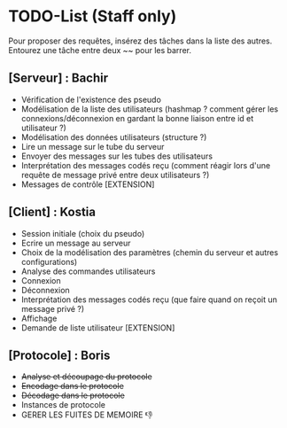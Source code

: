 # TODO-List (Staff only)

Pour proposer des requêtes, insérez des tâches dans la liste des autres. Entourez une tâche entre deux ~~ pour les barrer.

## [Serveur] : Bachir
- Vérification de l'existence des pseudo
- Modélisation de la liste des utilisateurs (hashmap ? comment gérer les connexions/déconnexion en gardant la bonne liaison entre id et utilisateur ?)
- Modélisation des données utilisateurs (structure ?)
- Lire un message sur le tube du serveur
- Envoyer des messages sur les tubes des utilisateurs
- Interprétation des messages codés reçu (comment réagir lors d'une requête de message privé entre deux utilisateurs ?)
- Messages de contrôle [EXTENSION]

## [Client] : Kostia
- Session initiale (choix du pseudo)
- Ecrire un message au serveur
- Choix de la modélisation des paramètres (chemin du serveur et autres configurations)
- Analyse des commandes utilisateurs
- Connexion
- Déconnexion
- Interprétation des messages codés reçu (que faire quand on reçoit un message privé ?)
- Affichage
- Demande de liste utilisateur [EXTENSION]

## [Protocole] : Boris
- ~~Analyse et découpage du protocole~~
- ~~Encodage dans le protocole~~
- ~~Décodage dans le protocole~~
- Instances de protocole
- GERER LES FUITES DE MEMOIRE :-1:
